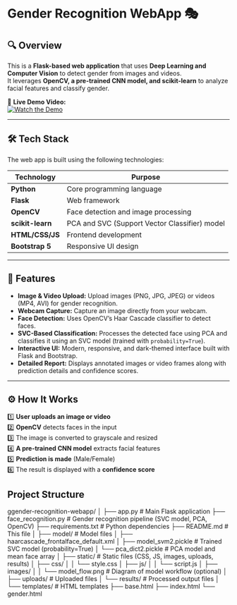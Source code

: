 # Gender Recognition WebApp 🎭  

## 🔍 Overview  

This is a **Flask-based web application** that uses **Deep Learning and Computer Vision** to detect gender from images and videos.  
It leverages **OpenCV, a pre-trained CNN model, and scikit-learn** to analyze facial features and classify gender.  

🚀 **Live Demo Video:**  
[![Watch the Demo](https://img.youtube.com/vi/YOUR_VIDEO_ID/maxresdefault.jpg)](https://www.youtube.com/watch?v=YOUR_VIDEO_ID)  

---

## 🛠️ Tech Stack  

The web app is built using the following technologies:  


| Technology       | Purpose                                      |
| ---------------- | -------------------------------------------- |
| **Python**       | Core programming language                    |
| **Flask**        | Web framework                                |
| **OpenCV**       | Face detection and image processing          |
| **scikit-learn** | PCA and SVC (Support Vector Classifier) model  |
| **HTML/CSS/JS**  | Frontend development                         |
| **Bootstrap 5**  | Responsive UI design                         |


---

## 🎯 Features  

- **Image & Video Upload:** Upload images (PNG, JPG, JPEG) or videos (MP4, AVI) for gender recognition.
- **Webcam Capture:** Capture an image directly from your webcam.
- **Face Detection:** Uses OpenCV’s Haar Cascade classifier to detect faces.
- **SVC-Based Classification:** Processes the detected face using PCA and classifies it using an SVC model (trained with `probability=True`).
- **Interactive UI:** Modern, responsive, and dark-themed interface built with Flask and Bootstrap.
- **Detailed Report:** Displays annotated images or video frames along with prediction details and confidence scores.


---

## ⚙️ How It Works  

1️⃣ **User uploads an image or video**  
2️⃣ **OpenCV** detects faces in the input  
3️⃣ The image is converted to grayscale and resized  
4️⃣ **A pre-trained CNN model** extracts facial features  
5️⃣ **Prediction is made** (Male/Female)  
6️⃣ The result is displayed with a **confidence score**  

## Project Structure


ggender-recognition-webapp/
│
├── app.py                    # Main Flask application
├── face_recognition.py       # Gender recognition pipeline (SVC model, PCA, OpenCV)
├── requirements.txt          # Python dependencies
├── README.md                 # This file
│
├── model/                    # Model files
│   ├── haarcascade_frontalface_default.xml
│   ├── model_svm2.pickle    # Trained SVC model (probability=True)
│   └── pca_dict2.pickle     # PCA model and mean face array
│
├── static/                   # Static files (CSS, JS, images, uploads, results)
│   ├── css/
│   │   └── style.css
│   ├── js/
│   │   └── script.js
│   ├── images/
│   │   └── model_flow.png   # Diagram of model workflow (optional)
│   ├── uploads/             # Uploaded files
│   └── results/             # Processed output files
│
└── templates/                # HTML templates
    ├── base.html
    ├── index.html
    └── gender.html


